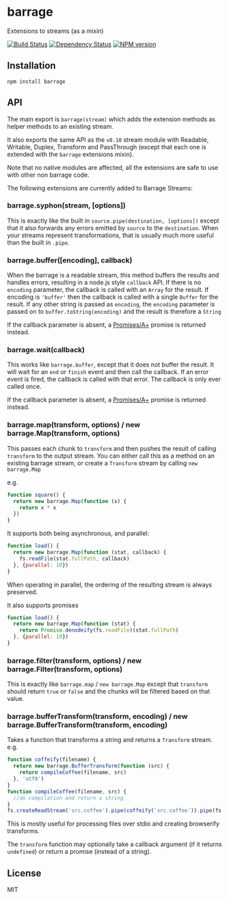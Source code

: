 # barrage

Extensions to streams (as a mixin)

[![Build Status](https://img.shields.io/travis/ForbesLindesay/barrage/master.svg)](https://travis-ci.org/ForbesLindesay/barrage)
[![Dependency Status](https://img.shields.io/gemnasium/ForbesLindesay/barrage.svg)](https://gemnasium.com/ForbesLindesay/barrage)
[![NPM version](https://img.shields.io/npm/v/barrage.svg)](http://badge.fury.io/js/barrage)

## Installation

    npm install barrage

## API

The main export is `barrage(stream)` which adds the extension methods as helper methods to an existing stream.

It also exports the same API as the `v0.10` stream module with Readable, Writable, Duplex, Transform and PassThrough (except that each one is extended with the `barrage` extensions mixin).

Note that no native modules are affected, all the extensions are safe to use with other non barrage code.

The following extensions are currently added to Barrage Streams:

### barrage.syphon(stream, [options])

This is exactly like the built in `source.pipe(destination, [options])` except that it also forwards any errors emitted by `source` to the `destination`.  When your streams represent transformations, that is usually much more useful than the built in `.pipe`.

### barrage.buffer([encoding], callback)

When the barrage is a readable stream, this method buffers the results and handles errors, resulting in a node.js style `callback` API.  If there is no `encoding` parameter, the callback is called with an `Array` for the result.  If encoding is `'buffer'` then the callback is called with a single `Buffer` for the result.  If any other string is passed as `encoding`, the `encoding` parameter is passed on to `buffer.toString(encoding)` and the result is therefore a `String`

If the callback parameter is absent, a [Promises/A+](http://promises-aplus.github.io/promises-spec/) promise is returned instead.

### barrage.wait(callback)

This works like `barrage.buffer`, except that it does not buffer the result.  It will wait for an `end` or `finish` event and then call the callback.  If an error event is fired, the callback is called with that error. The callback is only ever called once.

If the callback parameter is absent, a [Promises/A+](http://promises-aplus.github.io/promises-spec/) promise is returned instead.

### barrage.map(transform, options) / new barrage.Map(transform, options)

This passes each chunk to `transform` and then pushes the result of calling `transform` to the output stream.  You can either call this as a method on an existing barrage stream, or create a `Transform` stream by calling `new barrage.Map`

e.g.

```js
function square() {
  return new barrage.Map(function (x) {
    return x * x
  })
}
```

It supports both being asynchronous, and parallel:

```js
function load() {
  return new barrage.Map(function (stat, callback) {
    fs.readFile(stat.fullPath, callback)
  }, {parallel: 10})
}
```

When operating in parallel, the ordering of the resulting stream is always preserved.

It also supports promises

```js
function load() {
  return new barrage.Map(function (stat) {
    return Promise.denodeify(fs.readFile)(stat.fullPath)
  }, {parallel: 10})
}
```

### barrage.filter(transform, options) / new barrage.Filter(transform, options)

This is exactly like `barrage.map` / `new barrage.Map` except that `transform` should return `true` or `false` and the chunks will be filtered based on that value.

### barrage.bufferTransform(transform, encoding) / new barrage.BufferTransform(transform, encoding)

Takes a function that transforms a string and returns a `Transform` stream.  e.g.

```js
function coffeify(filename) {
  return new barrage.BufferTransform(function (src) {
    return compileCoffee(filename, src)
  }, 'utf8')
}
function compileCoffee(filename, src) {
  //do compilation and return a string
}
fs.createReadStream('src.coffee').pipe(coffeify('src.coffee')).pipe(fs.createWriteStream('src.js'))
```

This is mostly useful for processing files over stdio and creating browserify transforms.

The `transform` function may optionally take a callback argument (if it returns `undefined`) or return a promise (instead of a string).

## License

  MIT